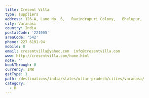 ```yaml
---
title: Cresent Villa
type: suppliers
address: 126-A, Lane No. 6,   Ravindrapuri Colony,   Bhelupur,
city: Varanasi
country: India
postalCode: '221005'
areaCode: '542'
phone: 227 6191-94
mobile: 0
email: cresentvilla@yahoo.com  info@cresentvilla.com
www: http://cresentvilla.com/home.html
note: ''
bookThrough: 0
currency: INR
gstType: 1
path: /destinations/india/states/uttar-pradesh/cities/varanasi/
category:
  - H
---
```



